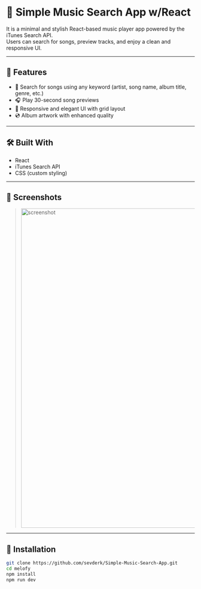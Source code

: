 # 🎵 Simple Music Search App w/React

It is a minimal and stylish React-based music player app powered by the iTunes Search API.  
Users can search for songs, preview tracks, and enjoy a clean and responsive UI.

---

## 🚀 Features

- 🔎 Search for songs using any keyword (artist, song name, album title, genre, etc.)
- 🎧 Play 30-second song previews
- 🎨 Responsive and elegant UI with grid layout
- 💿 Album artwork with enhanced quality

---

## 🛠️ Built With

- React
- iTunes Search API
- CSS (custom styling)

---

## 📸 Screenshots

> <img width="1891" height="853" alt="screenshot" src="https://github.com/user-attachments/assets/f275c565-2849-42c9-ad94-1b2511399860" />


---

## 📂 Installation

```bash
git clone https://github.com/sevderk/Simple-Music-Search-App.git
cd melofy
npm install
npm run dev

